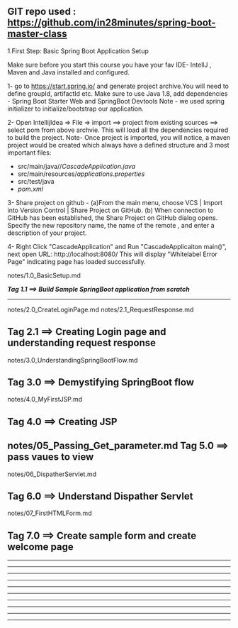 GIT repo used : https://github.com/in28minutes/spring-boot-master-class
-------------------------------------------------------------------------------------------------------------
1.First Step:  Basic Spring Boot Application Setup

Make sure before you start this course you have your fav IDE- IntellJ , Maven and Java installed and configured. 

1- go to  https://start.spring.io/ and generate project archive.You will need to define groupId, artifactId etc.
   Make sure to use Java 1.8, add dependencies - Spring Boot Starter Web and SpringBoot Devtools
   Note - we used spring initializer to initialize/bootstrap our application. 
    
2- Open IntellijIdea => File =>  import ==> project from existing sources ==> select pom from above archvie. 
   This will load all the dependencies required to build the project.
   Note- Once project is imported, you will notice, a maven project would be created which always have a defined structure and 3 most important files: 
   - src/main/java/<groupid-that-you-defined>/_CascadeApplication.java_ 
   - src/main/resources/_applications.properties_
   - src/test/java
   - _pom.xml_
   
3- Share project on github - 
   (a)From the main menu, choose VCS | Import into Version Control | Share Project on GitHub.
   (b) When connection to GitHub has been established, the Share Project on GitHub dialog opens. Specify the new repository name, the name of the remote , and enter a description of your project.

4- Right Click "CascadeApplication" and Run "CascadeApplicaiton main()", next open URL: http://localhost:8080/
   This will display "Whitelabel Error Page" indicating page has loaded successfully.
   
notes/1.0_BasicSetup.md

***Tag 1.1  ==> Build Sample SpringBoot application from scratch***

-------------------------------------------------------------------------------------------------------------
notes/2.0_CreateLoginPage.md
notes/2.1_RequestResponse.md

**Tag 2.1  ==> Creating Login page and understanding request response**
-------------------------------------------------------------------------------------------------------------
notes/3.0_UnderstandingSpringBootFlow.md

**Tag 3.0 ==> Demystifying SpringBoot flow** 
-------------------------------------------------------------------------------------------------------------
notes/4.0_MyFirstJSP.md

**Tag 4.0 ==> Creating JSP**
-------------------------------------------------------------------------------------------------------------
notes/05_Passing_Get_parameter.md
Tag 5.0 ==> pass vaues to view
-------------------------------------------------------------------------------------------------------------
notes/06_DispatherServlet.md

**Tag 6.0 ==> Understand Dispather Servlet**
-------------------------------------------------------------------------------------------------------------
notes/07_FirstHTMLForm.md

**Tag 7.0 ==> Create sample form and create welcome page**
-------------------------------------------------------------------------------------------------------------


-------------------------------------------------------------------------------------------------------------

-------------------------------------------------------------------------------------------------------------

-------------------------------------------------------------------------------------------------------------
-------------------------------------------------------------------------------------------------------------
-------------------------------------------------------------------------------------------------------------
-------------------------------------------------------------------------------------------------------------
-------------------------------------------------------------------------------------------------------------
-------------------------------------------------------------------------------------------------------------
-------------------------------------------------------------------------------------------------------------
-------------------------------------------------------------------------------------------------------------